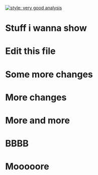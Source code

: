 [![style: very good analysis](https://img.shields.io/badge/style-very_good_analysis-B22C89.svg)](https://pub.dev/packages/very_good_analysis)

# Stuff i wanna show

# Edit this file

# Some more changes

# More changes

# More and more

# BBBB

# Mooooore
